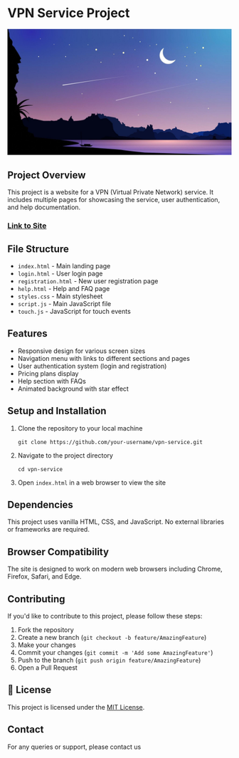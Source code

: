 # VPN Service Project

![VPN Logo](docs/images/logo.jpg)

## Project Overview

This project is a website for a VPN (Virtual Private Network) service. It includes multiple pages for showcasing the service, user authentication, and help documentation.

### [Link to Site](https://rwhrsbh.github.io/Site/)

## File Structure

- `index.html` - Main landing page
- `login.html` - User login page
- `registration.html` - New user registration page
- `help.html` - Help and FAQ page
- `styles.css` - Main stylesheet
- `script.js` - Main JavaScript file
- `touch.js` - JavaScript for touch events

## Features

- Responsive design for various screen sizes
- Navigation menu with links to different sections and pages
- User authentication system (login and registration)
- Pricing plans display
- Help section with FAQs
- Animated background with star effect

## Setup and Installation

1. Clone the repository to your local machine
   ```
   git clone https://github.com/your-username/vpn-service.git
   ```
2. Navigate to the project directory
   ```
   cd vpn-service
   ```
3. Open `index.html` in a web browser to view the site

## Dependencies

This project uses vanilla HTML, CSS, and JavaScript. No external libraries or frameworks are required.

## Browser Compatibility

The site is designed to work on modern web browsers including Chrome, Firefox, Safari, and Edge.

## Contributing

If you'd like to contribute to this project, please follow these steps:

1. Fork the repository
2. Create a new branch (`git checkout -b feature/AmazingFeature`)
3. Make your changes
4. Commit your changes (`git commit -m 'Add some AmazingFeature'`)
5. Push to the branch (`git push origin feature/AmazingFeature`)
6. Open a Pull Request

## 📄 License

This project is licensed under the [MIT License](LICENSE).

## Contact

For any queries or support, please contact us
